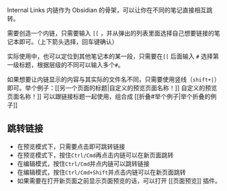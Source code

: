 Internal Links 内链作为 Obsidian 的骨架，可以让你在不同的笔记直接相互跳转。

需要创造一个内链，只需要输入 `[[` ，并从弹出的列表里面选择自己想要链接的笔记本即可。（上下箭头选择，回车键确认）

实际使用中，也可以定位到其他笔记本的某一段，只需要在`[[` 后面输入 `#` 选择第一级标题，根据层级的不同可以输入多个`#`。

如果想要让内链显示的内容与其实际的文件名不同，只需要使用竖线（`shift+|`）即可。举个例子：[[另一个页面的标题|自定义的预览页面名称！]] 自定义的预览页面名称！]] 可以跟链接标题一起使用，组合成 [[折叠#举个例子|举个折叠的例子]]

## 跳转链接
- 在预览模式下，只需要点击即可跳转链接
- 在预览模式下，按住`Ctrl/Cmd`再点击内链可以在新页面跳转
- 在编辑模式，按住`Ctrl/Cmd`并点内链可以跳转链接
- 在编辑模式，按住`Ctrl/Cmd+Shift`并点击内链可以在新页面跳转
- 如果需要在打开新页面之前显示页面预览的话，可以打开 [[页面预览]] 插件。
